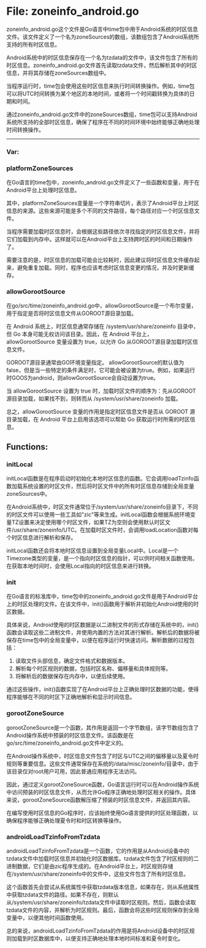 # File: zoneinfo_android.go

zoneinfo_android.go这个文件是Go语言中time包中用于Android系统的时区信息文件。该文件定义了一个名为zoneSources的数组，该数组包含了Android系统所支持的所有时区信息。

Android系统中的时区信息保存在一个名为tzdata的文件中，该文件包含了所有的时区信息。zoneinfo_android.go文件首先读取tzdata文件，然后解析其中的时区信息，并将其存储在zoneSources数组中。

当程序运行时，time包会使用这些时区信息来执行时间转换操作。例如，time包可以将UTC时间转换为某个地区的本地时间，或者将一个时间戳转换为具体的日期和时间。

通过zoneinfo_android.go文件中的zoneSources数组，time包可以支持Android系统所支持的全部时区信息，确保了程序在不同的时间环境中始终能够正确地处理时间转换操作。




---

### Var:

### platformZoneSources

在Go语言的time包中，zoneinfo_android.go文件定义了一些函数和变量，用于在Android平台上处理时区信息。

其中，platformZoneSources变量是一个字符串切片，表示了Android平台上时区信息的来源。这些来源可能是多个不同的文件路径，每个路径对应一个时区信息文件。

当程序需要加载时区信息时，会根据这些路径依次寻找指定的时区信息文件，并将它们加载到内存中。这样就可以在Android平台上支持跨时区的时间和日期操作了。

需要注意的是，时区信息的加载可能会比较耗时，因此建议将时区信息文件缓存起来，避免重复加载。同时，程序也应该考虑时区信息变更的情况，并及时更新缓存。



### allowGorootSource

在go/src/time/zoneinfo_android.go中，allowGorootSource是一个布尔变量，用于指定是否将时区信息文件从GOROOT源目录加载。 

在 Android 系统上，时区信息通常存储在 /system/usr/share/zoneinfo 目录中，但 Go 本身可能无权访问该目录。因此，在 Android 平台上，allowGorootSource 变量设置为 true，以允许 Go 从GOROOT源目录加载时区信息文件。 

GOROOT源目录通常由GO环境变量指定。 allowGorootSource的默认值为false，但是当一些特定的条件满足时，它可能会被设置为true。例如，如果运行时GOOS为android，则allowGorootSource会自动设置为true。 

当 allowGorootSource 设置为 true 时，加载时区文件的顺序为：先从GOROOT源目录加载，如果找不到，则转而从 /system/usr/share/zoneinfo 加载。 

总之，allowGorootSource 变量的作用是指定时区信息文件是否从 GOROOT 源目录加载，在 Android 平台上启用该选项可以帮助 Go 获取运行时所需的时区信息。



## Functions:

### initLocal

initLocal函数是在程序启动时初始化本地时区信息的函数。它会调用loadTzinfo函数加载系统设置的时区文件，然后将时区文件中的所有时区信息存储到全局变量zoneSources中。

在Android系统中，时区文件通常位于/system/usr/share/zoneinfo目录下，不同的时区文件可以使用一些工具如"zic"等来生成。initLocal函数会根据系统环境变量TZ设置来决定使用哪个时区文件，如果TZ为空则会使用默认时区文件/usr/share/zoneinfo/UTC。在加载时区文件时，会调用loadLocation函数对每个时区信息进行解析和保存。

initLocal函数还会将本地时区信息设置到全局变量Local中。Local是一个Timezone类型的变量，是一个指向时区信息的指针，可以供时间相关函数使用。在获取本地时间时，会使用Local指向的时区信息来进行转换。



### init

在Go语言的标准库中，time包中的zoneinfo_android.go文件是用于Android平台上的时区处理的文件。在该文件中，init()函数用于解析并初始化Android使用的时区数据。

具体来说，Android使用的时区数据是以二进制文件的形式存储在系统中的，init()函数会读取这些二进制文件，并使用内置的方法对其进行解析。解析后的数据将被保存在time包中的全局变量中，以便在程序运行时快速访问。解析数据的过程包括：

1. 读取文件头部信息，确定文件格式和数据版本。
2. 解析每个时区规则的数据，包括时区名称、偏移量和具体规则等。
3. 将解析后的数据保存在内存中，以便后续使用。

通过这些操作，init()函数实现了在Android平台上正确处理时区数据的功能，使得程序能够在不同的时区下正确地解析和显示时间信息。



### gorootZoneSource

gorootZoneSource是一个函数，其作用是返回一个字节数组，该字节数组包含了Android操作系统中预装的时区信息文件。该函数是在go/src/time/zoneinfo_android.go文件中定义的。

在Android操作系统中，时区信息文件包含了时区与UTC之间的偏移量以及夏令时规则等重要信息。这些文件通常保存在系统的/data/misc/zoneinfo/目录中，由于该目录仅对root用户可用，因此普通应用程序无法访问。

因此，通过定义gorootZoneSource函数，Go语言运行时可以在Android操作系统中访问预装的时区信息文件，从而允许Go程序正确地处理时区相关的操作。具体来说，gorootZoneSource函数解压缩了预装的时区信息文件，并返回其内容。

在编写使用时区信息的Go程序时，应该始终使用Go语言提供的时区处理函数，以确保程序能够正确处理夏令时和时区转换等操作。



### androidLoadTzinfoFromTzdata

androidLoadTzinfoFromTzdata是一个函数，它的作用是从Android设备中的tzdata文件中加载时区信息并初始化时区数据库。tzdata文件包含了时区规则的二进制数据，它们是由zic程序生成的。在Android平台上，时区规则存储在/system/usr/share/zoneinfo中的文件中，这些文件包含了所有时区信息。

这个函数首先会尝试从系统属性中获取tzdata版本信息，如果存在，则从系统属性中获取tzdata文件的路径。如果不存在，则默认从/system/usr/share/zoneinfo/tzdata文件中读取时区规则。然后，函数会读取tzdata文件的内容，并解析为时区规则。最后，函数会将这些时区规则保存到全局变量中，以便其他时间函数使用。

总的来说，androidLoadTzinfoFromTzdata的作用是将Android设备中的时区规则加载到时区数据库中，以便支持正确地处理本地时间标准和夏令时变化。



